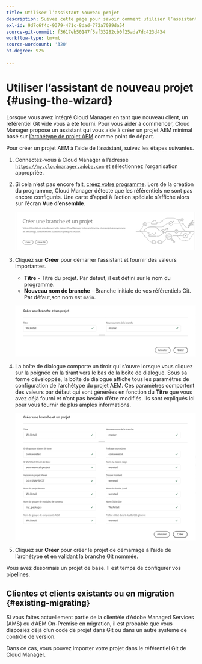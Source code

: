 ```yaml
---
title: Utiliser l’assistant Nouveau projet
description: Suivez cette page pour savoir comment utiliser l’assistant afin de créer un projet d’application AEM.
exl-id: 9d7c6f4c-9379-471c-8dad-772a7099da54
source-git-commit: f3617eb50147f5af33282cb0f25ada7dc423d434
workflow-type: tm+mt
source-wordcount: '320'
ht-degree: 92%

---
```



# Utiliser l’assistant de nouveau projet {#using-the-wizard}

Lorsque vous avez intégré Cloud Manager en tant que nouveau client, un référentiel Git vide vous a été fourni. Pour vous aider à commencer, Cloud Manager propose un assistant qui vous aide à créer un projet AEM minimal basé sur [l’archétype de projet AEM](https://github.com/adobe/aem-project-archetype) comme point de départ.

Pour créer un projet AEM à l’aide de l’assistant, suivez les étapes suivantes.

1. Connectez-vous à Cloud Manager à l’adresse [`https://my.cloudmanager.adobe.com`](https://my.cloudmanager.adobe.com) et sélectionnez l’organisation appropriée.

1. Si cela n’est pas encore fait, [créez votre programme](program-setup.md). Lors de la création du programme, Cloud Manager détecte que les référentiels ne sont pas encore configurés. Une carte d’appel à l’action spéciale s’affiche alors sur l’écran **Vue d’ensemble**.

   ![Appel à l’action de création de projet](/help/assets/image2018-10-3_14-29-44.png)

1. Cliquez sur **Créer** pour démarrer l’assistant et fournir des valeurs importantes.

   * **Titre** - Titre du projet. Par défaut, il est défini sur le nom du programme.
   * **Nouveau nom de branche** - Branche initiale de vos référentiels Git. Par défaut,son nom est `main`.

   ![Valeurs du projet](/help/assets/screen_shot_2018-10-08at55825am.png)

1. La boîte de dialogue comporte un tiroir qui s’ouvre lorsque vous cliquez sur la poignée en la tirant vers le bas de la boîte de dialogue. Sous sa forme développée, la boîte de dialogue affiche tous les paramètres de configuration de l’archétype du projet AEM. Ces paramètres comportent des valeurs par défaut qui sont générées en fonction du **Titre** que vous avez déjà fourni et n’ont pas besoin d’être modifiés. Ils sont expliqués ici pour vous fournir de plus amples informations.

   ![Paramètres détaillés de l’archétype](/help/assets/screen_shot_2018-10-08at60032am.png)

1. Cliquez sur **Créer** pour créer le projet de démarrage à l’aide de l’archétype et en validant la branche Git nommée.

Vous avez désormais un projet de base. Il est temps de configurer vos pipelines.

## Clientes et clients existants ou en migration {#existing-migrating}

Si vous faites actuellement partie de la clientèle d’Adobe Managed Services (AMS) ou d’AEM On-Premise en migration, il est probable que vous disposiez déjà d’un code de projet dans Git ou dans un autre système de contrôle de version.

Dans ce cas, vous pouvez importer votre projet dans le référentiel Git de Cloud Manager.

